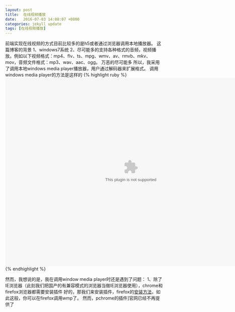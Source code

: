 ```yaml
---
layout: post
title:  在线视频播放
date:   2016-07-03 14:08:07 +0800
categories: jekyll update
tags: [在线视频播放]
---
```

前端实现在线视频的方式目前比较多的是h5或者通过浏览器调用本地播放器。
这篇博客的背景
1、windows7系统
2、尽可能多的支持各种格式的音频，视频播放。例如以下视频格式：mp4、flv、ts、mpg、wmv、av、rmvb、mkv、mov，音频文件格式：mp3、wav、aac、ogg。
万恶的尽可能多
所以，我采用了调用本地windows media player播放器，用户通过解码器来扩展格式。
调用windows media player的方法是这样的
{% highlight ruby %}
<object id="MediaPlayer" classid="clsid:22D6F312-B0F6-11D0-94AB-0080C74C7E95" width="800" height="600" standby="Loading Windows Media Player components…" type="application/x-oleobject" codebase="http://activex.microsoft.com/activex/controls/mplayer/en/nsmp2inf.cab#Version=6,4,7,1112">
    <param name="FileName" value="test.avi">
    <param name="AutoStart" value="true">
    <param name="ShowControls" value="true">
    <param name="BufferingTime" value="2">
    <param name="ShowStatusBar" value="true">
    <param name="AutoSize" value="true">
    <param name="InvokeURLs" value="false">
    <param name="AnimationatStart" value="1">
    <param name="TransparentatStart" value="1">
    <param name="Loop" value="1">
    <embed type="application/x-mplayer2" src="test.avi" name="MediaPlayer" autostart="1" showstatusbar="1" showdisplay="1" showcontrols="1" loop="0" videoborder3d="0" pluginspage="http://www.microsoft.com/Windows/MediaPlayer/" width="800" height="600"></embed>
</object>
{% endhighlight %}

然而，我想说的是，我在调用window media player时还是遇到了问题：
1、除了IE浏览器（此刻我们把国产的有兼容模式的浏览器当做IE浏览器使用），chrome和firefox浏览器都需要安装插件
好的，那我们来安装插件，firefox的[安装方法]，如此这般，你可以在firefox调用wmp了。
然而，pchrome的插件]官网已经不再提供了




[安装方法]:https://support.mozilla.org/zh-CN/kb/%E5%9C%A8%20Firefox%20%E4%B8%AD%E4%BD%BF%E7%94%A8%20Windows%20Media%20Player%20%E6%8F%92%E4%BB%B6#w_goceacki
[chrome的插件]:http://7xuyc3.com1.z0.glb.clouddn.com/chrome%E6%8F%92%E4%BB%B6%E5%AE%98%E7%BD%91.png